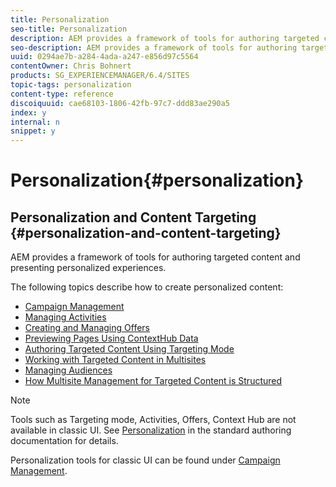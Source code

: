 ```yaml
---
title: Personalization
seo-title: Personalization
description: AEM provides a framework of tools for authoring targeted content and presenting personalized experiences.
seo-description: AEM provides a framework of tools for authoring targeted content and presenting personalized experiences.
uuid: 0294ae7b-a284-4ada-a247-e856d97c5564
contentOwner: Chris Bohnert
products: SG_EXPERIENCEMANAGER/6.4/SITES
topic-tags: personalization
content-type: reference
discoiquuid: cae68103-1806-42fb-97c7-ddd83ae290a5
index: y
internal: n
snippet: y
---
```


# Personalization{#personalization}

## Personalization and Content Targeting {#personalization-and-content-targeting}

AEM provides a framework of tools for authoring targeted content and presenting personalized experiences.

The following topics describe how to create personalized content:

* [Campaign Management](../../../sites/classic-ui-authoring/using/classic-personalization-campaigns.md)
* [Managing Activities](../../../sites/classic-ui-authoring/using/classic-personalization-activitylib.md)
* [Creating and Managing Offers](../../../sites/classic-ui-authoring/using/classic-personalization-offerlib.md)
* [Previewing Pages Using ContextHub Data](../../../sites/classic-ui-authoring/using/classic-personalization-ch-previewing.md)
* [Authoring Targeted Content Using Targeting Mode](../../../sites/classic-ui-authoring/using/classic-personalization-content-targeting-touch.md)
* [Working with Targeted Content in Multisites](../../../sites/classic-ui-authoring/using/classic-personalization-multisite-targeting.md)
* [Managing Audiences](../../../sites/classic-ui-authoring/using/classic-personalization-manage-audience.md)
* [How Multisite Management for Targeted Content is Structured](../../../sites/classic-ui-authoring/using/classic-personalization-technical-multisite.md)

>[!NOTE]
>
>Tools such as Targeting mode, Activities, Offers, Context Hub are not available in classic UI. See [Personalization](../../../sites/authoring/using/personalization.md) in the standard authoring documentation for details.
>
>Personalization tools for classic UI can be found under [Campaign Management](../../../sites/classic-ui-authoring/using/classic-personalization-campaigns.md).

